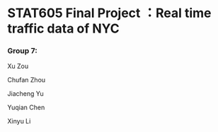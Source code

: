 # STAT605 Final Project ：Real time traffic data of NYC 


### Group 7:
  Xu Zou
  
  Chufan Zhou
  
  Jiacheng Yu
  
  Yuqian Chen
  
  Xinyu Li
